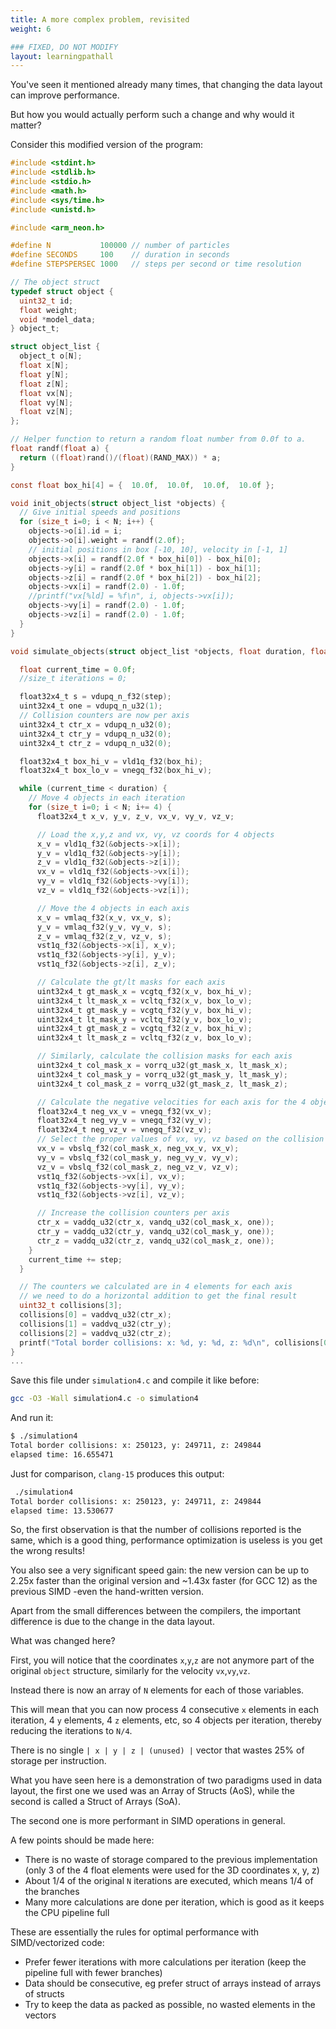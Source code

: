 ```yaml
---
title: A more complex problem, revisited
weight: 6

### FIXED, DO NOT MODIFY
layout: learningpathall
---
```


You've seen it mentioned already many times, that changing the data layout can improve performance.

But how you would actually perform such a change and why would it matter?

Consider this modified version of the program:

```C
#include <stdint.h>
#include <stdlib.h>
#include <stdio.h>
#include <math.h>
#include <sys/time.h>
#include <unistd.h>

#include <arm_neon.h>

#define N           100000 // number of particles
#define SECONDS     100    // duration in seconds
#define STEPSPERSEC 1000   // steps per second or time resolution

// The object struct
typedef struct object {
  uint32_t id;
  float weight;
  void *model_data;
} object_t;

struct object_list {
  object_t o[N];
  float x[N];
  float y[N];
  float z[N];
  float vx[N];
  float vy[N];
  float vz[N];
};

// Helper function to return a random float number from 0.0f to a.
float randf(float a) {
  return ((float)rand()/(float)(RAND_MAX)) * a;
}

const float box_hi[4] = {  10.0f,  10.0f,  10.0f,  10.0f };

void init_objects(struct object_list *objects) {
  // Give initial speeds and positions
  for (size_t i=0; i < N; i++) {
    objects->o[i].id = i;
    objects->o[i].weight = randf(2.0f);
    // initial positions in box [-10, 10], velocity in [-1, 1]
    objects->x[i] = randf(2.0f * box_hi[0]) - box_hi[0];
    objects->y[i] = randf(2.0f * box_hi[1]) - box_hi[1];
    objects->z[i] = randf(2.0f * box_hi[2]) - box_hi[2];
    objects->vx[i] = randf(2.0) - 1.0f;
    //printf("vx[%ld] = %f\n", i, objects->vx[i]);
    objects->vy[i] = randf(2.0) - 1.0f;
    objects->vz[i] = randf(2.0) - 1.0f;
  }
}

void simulate_objects(struct object_list *objects, float duration, float step) {

  float current_time = 0.0f;
  //size_t iterations = 0;

  float32x4_t s = vdupq_n_f32(step);
  uint32x4_t one = vdupq_n_u32(1);
  // Collision counters are now per axis
  uint32x4_t ctr_x = vdupq_n_u32(0);
  uint32x4_t ctr_y = vdupq_n_u32(0);
  uint32x4_t ctr_z = vdupq_n_u32(0);

  float32x4_t box_hi_v = vld1q_f32(box_hi);
  float32x4_t box_lo_v = vnegq_f32(box_hi_v);

  while (current_time < duration) {
    // Move 4 objects in each iteration
    for (size_t i=0; i < N; i+= 4) {
      float32x4_t x_v, y_v, z_v, vx_v, vy_v, vz_v;

      // Load the x,y,z and vx, vy, vz coords for 4 objects
      x_v = vld1q_f32(&objects->x[i]);
      y_v = vld1q_f32(&objects->y[i]);
      z_v = vld1q_f32(&objects->z[i]);
      vx_v = vld1q_f32(&objects->vx[i]);
      vy_v = vld1q_f32(&objects->vy[i]);
      vz_v = vld1q_f32(&objects->vz[i]);

      // Move the 4 objects in each axis
	  x_v = vmlaq_f32(x_v, vx_v, s);
      y_v = vmlaq_f32(y_v, vy_v, s);
      z_v = vmlaq_f32(z_v, vz_v, s);
      vst1q_f32(&objects->x[i], x_v);
      vst1q_f32(&objects->y[i], y_v);
      vst1q_f32(&objects->z[i], z_v);

      // Calculate the gt/lt masks for each axis
      uint32x4_t gt_mask_x = vcgtq_f32(x_v, box_hi_v);
      uint32x4_t lt_mask_x = vcltq_f32(x_v, box_lo_v);
      uint32x4_t gt_mask_y = vcgtq_f32(y_v, box_hi_v);
      uint32x4_t lt_mask_y = vcltq_f32(y_v, box_lo_v);
      uint32x4_t gt_mask_z = vcgtq_f32(z_v, box_hi_v);
      uint32x4_t lt_mask_z = vcltq_f32(z_v, box_lo_v);

      // Similarly, calculate the collision masks for each axis
      uint32x4_t col_mask_x = vorrq_u32(gt_mask_x, lt_mask_x);
      uint32x4_t col_mask_y = vorrq_u32(gt_mask_y, lt_mask_y);
      uint32x4_t col_mask_z = vorrq_u32(gt_mask_z, lt_mask_z);

      // Calculate the negative velocities for each axis for the 4 objects
      float32x4_t neg_vx_v = vnegq_f32(vx_v);
      float32x4_t neg_vy_v = vnegq_f32(vy_v);
      float32x4_t neg_vz_v = vnegq_f32(vz_v);
      // Select the proper values of vx, vy, vz based on the collision masks
      vx_v = vbslq_f32(col_mask_x, neg_vx_v, vx_v);
      vy_v = vbslq_f32(col_mask_y, neg_vy_v, vy_v);
      vz_v = vbslq_f32(col_mask_z, neg_vz_v, vz_v);
      vst1q_f32(&objects->vx[i], vx_v);
      vst1q_f32(&objects->vy[i], vy_v);
      vst1q_f32(&objects->vz[i], vz_v);

      // Increase the collision counters per axis
      ctr_x = vaddq_u32(ctr_x, vandq_u32(col_mask_x, one));
      ctr_y = vaddq_u32(ctr_y, vandq_u32(col_mask_y, one));
      ctr_z = vaddq_u32(ctr_z, vandq_u32(col_mask_z, one));
    }
    current_time += step;
  }

  // The counters we calculated are in 4 elements for each axis
  // we need to do a horizontal addition to get the final result
  uint32_t collisions[3];
  collisions[0] = vaddvq_u32(ctr_x);
  collisions[1] = vaddvq_u32(ctr_y);
  collisions[2] = vaddvq_u32(ctr_z);
  printf("Total border collisions: x: %d, y: %d, z: %d\n", collisions[0], collisions[1], collisions[2]);
}
...
```

Save this file under `simulation4.c` and compile it like before:

```bash
gcc -O3 -Wall simulation4.c -o simulation4
```

And run it:

```bash
$ ./simulation4
Total border collisions: x: 250123, y: 249711, z: 249844
elapsed time: 16.655471
```

Just for comparison, `clang-15` produces this output:

```bash
 ./simulation4
Total border collisions: x: 250123, y: 249711, z: 249844
elapsed time: 13.530677
```

So, the first observation is that the number of collisions reported is the same, which is a good thing, performance optimization is useless is you get the wrong results!

You also see a very significant speed gain: the new version can be up to 2.25x faster than the original version and ~1.43x faster (for GCC 12) as the previous SIMD -even the hand-written version.

Apart from the small differences between the compilers, the important difference is due to the change in the data layout.

What was changed here? 

First, you will notice that the coordinates `x`,`y`,`z` are not anymore part of the original `object` structure, similarly for the velocity `vx`,`vy`,`vz`.

Instead there is now an array of `N` elements for each of those variables.

This will mean that you can now process 4 consecutive `x` elements in each iteration, 4 `y` elements, 4 `z` elements, etc, so 4 objects per iteration, thereby reducing the iterations to `N/4`.

There is no single `| x | y | z | (unused) |` vector that wastes 25% of storage per instruction.

What you have seen here is a demonstration of two paradigms used in data layout, the first one we used was an Array of Structs (AoS), while the second is called a Struct of Arrays (SoA).

The second one is more performant in SIMD operations in general.

A few points should be made here:

* There is no waste of storage compared to the previous implementation (only 3 of the 4 float elements were used for the 3D coordinates x, y, z)
* About 1/4 of the original `N` iterations are executed, which means 1/4 of the branches
* Many more calculations are done per iteration, which is good as it keeps the CPU pipeline full

These are essentially the rules for optimal performance with SIMD/vectorized code:

* Prefer fewer iterations with more calculations per iteration (keep the pipeline full with fewer branches)
* Data should be consecutive, eg prefer struct of arrays instead of arrays of structs
* Try to keep the data as packed as possible, no wasted elements in the vectors

